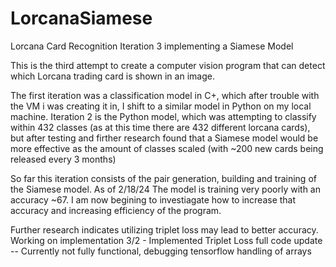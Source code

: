 # LorcanaSiamese
Lorcana Card Recognition Iteration 3 implementing a Siamese Model

This is the third attempt to create a computer vision program that can detect which Lorcana trading card is shown in an image.

The first iteration was a classification model in C+, which after trouble with the VM i was creating it in, I shift to a similar model in Python on my local machine. Iteration 2 is the Python model, which was attempting to classify within 432 classes (as at this time there are 432 different lorcana cards), but after testing and firther research found that a Siamese model would be more effective as the amount of classes scaled (with ~200 new cards being released every 3 months)

So far this iteration consists of the pair generation, building and training of the Siamese model. As of 2/18/24 The model is training very poorly with an accuracy ~67. I am now begining to investiagate how to increase that accuracy and increasing efficiency of the program.

Further research indicates utilizing triplet loss may lead to better accuracy. Working on implementation
3/2 - Implemented Triplet Loss full code update -- Currently not fully functional, debugging tensorflow handling of arrays
